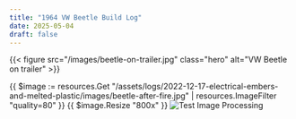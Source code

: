 ```yaml
---
title: "1964 VW Beetle Build Log"
date: 2025-05-04
draft: false
---
```


{{< figure src="/images/beetle-on-trailer.jpg" class="hero" alt="VW Beetle on trailer" >}}



{{ $image := resources.Get "/assets/logs/2022-12-17-electrical-embers-and-melted-plastic/images/beetle-after-fire.jpg" | resources.ImageFilter "quality=80" }}
{{ $image.Resize "800x" }}
<img src="{{ $image.RelPermalink }}" alt="Test Image Processing" />